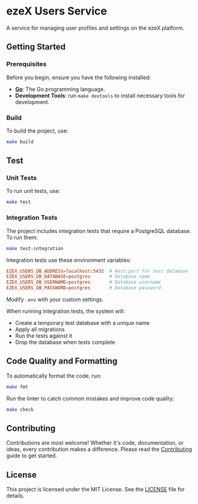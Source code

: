 # ezeX Users Service

A service for managing user profiles and settings on the ezeX platform.

## Getting Started

### Prerequisites

Before you begin, ensure you have the following installed:

- **[Go](https://go.dev/doc/install/)**: The Go programming language.
- **Development Tools**: run `make devtools` to install necessary tools for development.

### Build

To build the project, use:

```bash
make build
```

## Test

### Unit Tests

To run unit tests, use:

```bash
make test
```

### Integration Tests

The project includes integration tests that require a PostgreSQL database. To run them:

```bash
make test-integration
```

Integration tests use these environment variables:

```conf
EZEX_USERS_DB_ADDRESS=localhost:5432  # Host:port for test database
EZEX_USERS_DB_DATABASE=postgres       # Database name
EZEX_USERS_DB_USERNAME=postgres       # Database username
EZEX_USERS_DB_PASSWORD=postgres       # Database password
```

Modify `.env` with your custom settings.

When running integration tests, the system will:
- Create a temporary test database with a unique name
- Apply all migrations
- Run the tests against it
- Drop the database when tests complete

## Code Quality and Formatting

To automatically format the code, run:

```bash
make fmt
```

Run the linter to catch common mistakes and improve code quality:

```bash
make check
```

## Contributing

Contributions are most welcome!
Whether it's code, documentation, or ideas, every contribution makes a difference.
Please read the [Contributing](CONTRIBUTING.md) guide to get started.

## License

This project is licensed under the MIT License. See the [LICENSE](./LICENSE) file for details.
